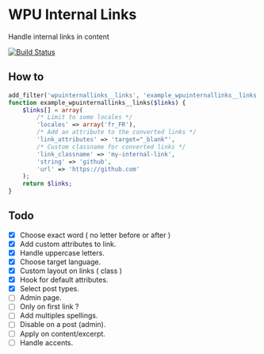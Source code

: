 # WPU Internal Links

Handle internal links in content

[![Build Status](https://travis-ci.org/WordPressUtilities/wpuinternallinks.svg?branch=master)](https://travis-ci.org/WordPressUtilities/wpuinternallinks)

## How to

```php
add_filter('wpuinternallinks__links', 'example_wpuinternallinks__links', 10, 1);
function example_wpuinternallinks__links($links) {
    $links[] = array(
        /* Limit to some locales */
        'locales' => array('fr_FR'),
        /* Add an attribute to the converted links */
        'link_attributes' => 'target="_blank"',
        /* Custom classname for converted links */
        'link_classname' => 'my-internal-link',
        'string' => 'github',
        'url' => 'https://github.com'
    );
    return $links;
}
```

## Todo

* [x] Choose exact word ( no letter before or after )
* [x] Add custom attributes to link.
* [x] Handle uppercase letters.
* [x] Choose target language.
* [x] Custom layout on links ( class )
* [x] Hook for default attributes.
* [x] Select post types.
* [ ] Admin page.
* [ ] Only on first link ?
* [ ] Add multiples spellings.
* [ ] Disable on a post (admin).
* [ ] Apply on content/excerpt.
* [ ] Handle accents.
